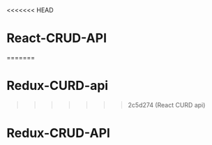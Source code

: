 <<<<<<< HEAD
# React-CRUD-API
=======
# Redux-CURD-api
>>>>>>> 2c5d274 (React CURD api)
# Redux-CRUD-API
